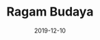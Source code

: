 ---
title: Ragam Budaya
projectLink: 
repoLink: https://github.com/sozonome/ragambudaya
description: Mobile app showcasing Indonesia's culture, heritage, and archipelagos with Fun Selfie Frame and Quiz feature. Built with Ionic-Angular.
date: "2019-12-10"
icon: "/app_icons/ragambudaya-logo.png"
appStoreLink:
playStoreLink: https://play.google.com/store/apps/details?id=app.hatchoko.ragambudaya
stacks:
  - ionic
---